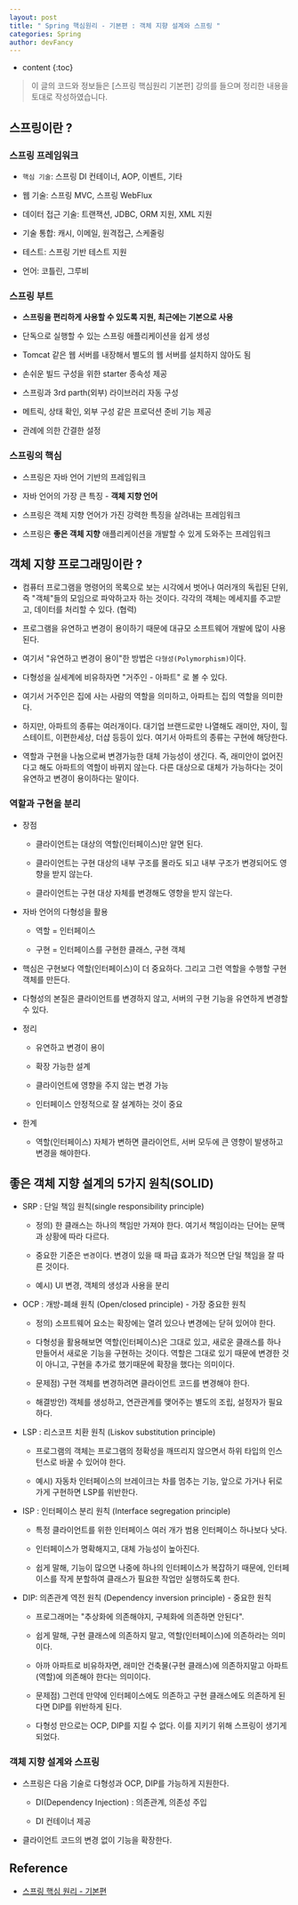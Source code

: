 ```yaml
---
layout: post
title: " Spring 핵심원리 - 기본편 : 객체 지향 설계와 스프링 "
categories: Spring
author: devFancy
---
```

* content
{:toc}

> 이 글의 코드와 정보들은 [스프링 핵심원리 기본편] 강의를 들으며 정리한 내용을 토대로 작성하였습니다.

## 스프링이란 ?

### 스프링 프레임워크

* `핵심 기술`: 스프링 DI 컨테이너, AOP, 이벤트, 기타

* 웹 기술: 스프링 MVC, 스프링 WebFlux

* 데이터 접근 기술: 트랜잭션, JDBC, ORM 지원, XML 지원

* 기술 통합: 캐시, 이메일, 원격접근, 스케줄링

* 테스트: 스프링 기반 테스트 지원

* 언어: 코틀린, 그루비

### 스프링 부트

* **스프링을 편리하게 사용할 수 있도록 지원, 최근에는 기본으로 사용**

* 단독으로 실행할 수 있는 스프링 애플리케이션을 쉽게 생성

* Tomcat 같은 웹 서버를 내장해서 별도의 웹 서버를 설치하지 않아도 됨 

* 손쉬운 빌드 구성을 위한 starter 종속성 제공

* 스프링과 3rd parth(외부) 라이브러리 자동 구성

* 메트릭, 상태 확인, 외부 구성 같은 프로덕션 준비 기능 제공

* 관례에 의한 간결한 설정

### 스프링의 핵심

* 스프링은 자바 언어 기반의 프레임워크

* 자바 언어의 가장 큰 특징 - **객체 지향 언어**

* 스프링은 객체 지향 언어가 가진 강력한 특징을 살려내는 프레임워크

* 스프링은 **좋은 객체 지향** 애플리케이션을 개발할 수 있게 도와주는 프레임워크

## 객체 지향 프로그래밍이란 ?

* 컴퓨터 프로그램을 명령어의 목록으로 보는 시각에서 벗어나 여러개의 독립된 단위, 즉 "객체"들의 모임으로 파악하고자 하는 것이다. 각각의 객체는 메세지를 주고받고, 데이터를 처리할 수 있다. (협력)

* 프로그램을 유연하고 변경이 용이하기 때문에 대규모 소프트웨어 개발에 많이 사용된다.

* 여기서 "유연하고 변경이 용이"한 방법은 `다형성(Polymorphism)`이다.

* 다형성을 실세계에 비유하자면 "거주인 - 아파트" 로 볼 수 있다.

* 여기서 거주인은 집에 사는 사람의 역할을 의미하고, 아파트는 집의 역할을 의미한다.

* 하지만, 아파트의 종류는 여러개이다. 대기업 브랜드로만 나열해도 래미안, 자이, 힐스테이트, 이편한세상, 더샵 등등이 있다. 여기서 아파트의 종류는 구현에 해당한다.

* 역할과 구현을 나눔으로써 변경가능한 대체 가능성이 생긴다. 즉, 래미안이 없어진다고 해도 아파트의 역할이 바뀌지 않는다. 다른 대상으로 대체가 가능하다는 것이 유연하고 변경이 용이하다는 말이다.

### 역할과 구현을 분리

* 장점

    * 클라이언트는 대상의 역할(인터페이스)만 알면 된다.
  
    * 클라이언트는 구현 대상의 내부 구조를 몰라도 되고 내부 구조가 변경되어도 영향을 받지 않는다.
  
    * 클라이언트는 구현 대상 자체를 변경해도 영향을 받지 않는다.

* 자바 언어의 다형성을 활용

    * 역할 = 인터페이스 

    * 구현 = 인터페이스를 구현한 클래스, 구현 객체

* 핵심은 구현보다 역할(인터페이스)이 더 중요하다. 그리고 그런 역할을 수행할 구현 객체를 만든다.

* 다형성의 본질은 클라이언트를 변경하지 않고, 서버의 구현 기능을 유연하게 변경할 수 있다.

* 정리

    * 유연하고 변경이 용이
  
    * 확장 가능한 설계
  
    * 클라이언트에 영향을 주지 않는 변경 가능

    * 인터페이스 안정적으로 잘 설계하는 것이 중요 
 
* 한계

    * 역할(인터페이스) 자체가 변하면 클라이언트, 서버 모두에 큰 영향이 발생하고 변경을 해야한다.

## 좋은 객체 지향 설계의 5가지 원칙(SOLID)

* SRP : 단일 책임 원칙(single responsibility principle)

    * 정의) 한 클래스는 하나의 책임만 가져야 한다. 여기서 책임이라는 단어는 문맥과 상황에 따라 다르다.

    * 중요한 기준은 `변경`이다. 변경이 있을 때 파급 효과가 적으면 단일 책임을 잘 따른 것이다.

    * 예시) UI 변경, 객체의 생성과 사용을 분리

* OCP : 개방-폐쇄 원칙 (Open/closed principle) - 가장 중요한 원칙

    * 정의) 소프트웨어 요소는 확장에는 열려 있으나 변경에는 닫혀 있어야 한다.
  
    * 다형성을 활용해보면 역할(인터페이스)은 그대로 있고, 새로운 클래스를 하나 만들어서 새로운 기능을 구현하는 것이다.  역할은 그대로 있기 때문에 변경한 것이 아니고, 구현을 추가로 했기때문에 확장을 했다는 의미이다. 

    * 문제점) 구현 객체를 변경하려면 클라이언트 코드를 변경해야 한다. 

    * 해결방안) 객체를 생성하고, 연관관계를 맺어주는 별도의 조립, 설정자가 필요하다.

* LSP : 리스코프 치환 원칙 (Liskov substitution principle)

    * 프로그램의 객체는 프로그램의 정확성을 깨뜨리지 않으면서 하위 타입의 인스턴스로 바꿀 수 있어야 한다.
  
    * 예시) 자동차 인터페이스의 브레이크는 차를 멈추는 기능, 앞으로 가거나 뒤로 가게 구현하면 LSP를 위반한다.

* ISP : 인터페이스 분리 원칙 (Interface segregation principle)

    * 특정 클라이언트를 위한 인터페이스 여러 개가 범용 인터페이스 하나보다 낫다.

    * 인터페이스가 명확해지고, 대체 가능성이 높아진다.
  
    * 쉽게 말해, 기능이 많으면 나중에 하나의 인터페이스가 복잡하기 때문에, 인터페이스를 작게 분할하여 클래스가 필요한 작업만 실행하도록 한다.

* DIP: 의존관계 역전 원칙 (Dependency inversion principle) - 중요한 원칙

    * 프로그래머는 "추상화에 의존해야지, 구체화에 의존하면 안된다".

    * 쉽게 말해, 구현 클래스에 의존하지 말고, 역할(인터페이스)에 의존하라는 의미이다.

    * 아까 아파트로 비유하자면, 래미안 건축물(구현 클래스)에 의존하지말고 아파트(역할)에 의존해야 한다는 의미이다.
  
    * 문제점) 그런데 만약에 인터페이스에도 의존하고 구현 클래스에도 의존하게 된다면 DIP를 위반하게 된다.
  
    * 다형성 만으로는 OCP, DIP를 지킬 수 없다. 이를 지키기 위해 스프링이 생기게 되었다.

### 객체 지향 설계와 스프링

* 스프링은 다음 기술로 다형성과 OCP, DIP를 가능하게 지원한다.

    * DI(Dependency Injection) : 의존관계, 의존성 주입

    * DI 컨테이너 제공

* 클라이언트 코드의 변경 없이 기능을 확장한다.

## Reference

* [스프링 핵심 원리 - 기본편](https://www.inflearn.com/course/%EC%8A%A4%ED%94%84%EB%A7%81-%ED%95%B5%EC%8B%AC-%EC%9B%90%EB%A6%AC-%EA%B8%B0%EB%B3%B8%ED%8E%B8/dashboard)

